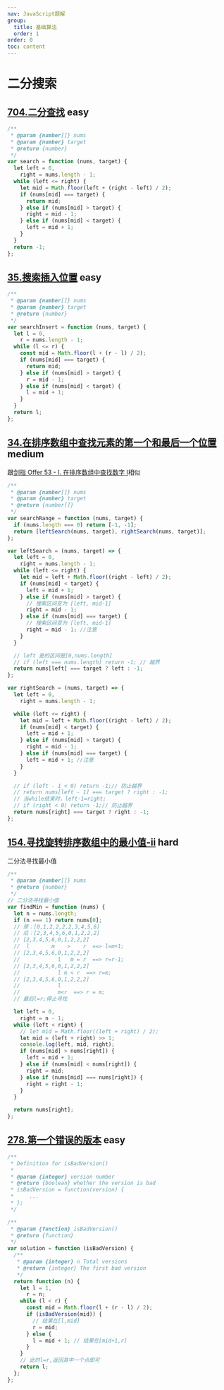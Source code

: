 ```yaml
---
nav: JavaScript题解
group:
  title: 基础算法
  order: 1
order: 0
toc: content
---
```


# 二分搜索

## [704.二分查找](https://leetcode.cn/problems/binary-search/) <Badge type="success">easy</Badge>

```js
/**
 * @param {number[]} nums
 * @param {number} target
 * @return {number}
 */
var search = function (nums, target) {
  let left = 0,
    right = nums.length - 1;
  while (left <= right) {
    let mid = Math.floor(left + (right - left) / 2);
    if (nums[mid] === target) {
      return mid;
    } else if (nums[mid] > target) {
      right = mid - 1;
    } else if (nums[mid] < target) {
      left = mid + 1;
    }
  }
  return -1;
};
```

## [35.搜索插入位置](https://leetcode.cn/problems/search-insert-position/) <Badge type="success">easy</Badge>

```js
/**
 * @param {number[]} nums
 * @param {number} target
 * @return {number}
 */
var searchInsert = function (nums, target) {
  let l = 0,
    r = nums.length - 1;
  while (l <= r) {
    const mid = Math.floor(l + (r - l) / 2);
    if (nums[mid] === target) {
      return mid;
    } else if (nums[mid] > target) {
      r = mid - 1;
    } else if (nums[mid] < target) {
      l = mid + 1;
    }
  }
  return l;
};
```

## [34.在排序数组中查找元素的第一个和最后一个位置](https://leetcode.cn/problems/find-first-and-last-position-of-element-in-sorted-array/) <Badge type="warning">medium</Badge>

跟[剑指 Offer 53 - I. 在排序数组中查找数字 I](/js-logs/sword-point-offer#剑指-offer-53---i-在排序数组中查找数字-i)相似

```js
/**
 * @param {number[]} nums
 * @param {number} target
 * @return {number[]}
 */
var searchRange = function (nums, target) {
  if (nums.length === 0) return [-1, -1];
  return [leftSearch(nums, target), rightSearch(nums, target)];
};

var leftSearch = (nums, target) => {
  let left = 0,
    right = nums.length - 1;
  while (left <= right) {
    let mid = left + Math.floor((right - left) / 2);
    if (nums[mid] < target) {
      left = mid + 1;
    } else if (nums[mid] > target) {
      // 搜索区间变为 [left, mid-1]
      right = mid - 1;
    } else if (nums[mid] === target) {
      // 搜索区间变为 [left, mid-1]
      right = mid - 1; //注意
    }
  }

  // left 是的区间是[0,nums.length]
  // if (left === nums.length) return -1; // 越界
  return nums[left] === target ? left : -1;
};

var rightSearch = (nums, target) => {
  let left = 0,
    right = nums.length - 1;

  while (left <= right) {
    let mid = left + Math.floor((right - left) / 2);
    if (nums[mid] < target) {
      left = mid + 1;
    } else if (nums[mid] > target) {
      right = mid - 1;
    } else if (nums[mid] === target) {
      left = mid + 1; //注意
    }
  }

  // if (left - 1 < 0) return -1;// 防止越界
  // return nums[left - 1] === target ? right : -1;
  // 当while结束时，left-1=right;
  // if (right < 0) return -1;// 防止越界
  return nums[right] === target ? right : -1;
};
```

## [154.寻找旋转排序数组中的最小值-ii](https://leetcode.cn/problems/find-minimum-in-rotated-sorted-array-ii/) <Badge type="error">hard</Badge>

二分法寻找最小值

```js
/**
 * @param {number[]} nums
 * @return {number}
 */
// 二分法寻找最小值
var findMin = function (nums) {
  let n = nums.length;
  if (n === 1) return nums[0];
  // 原：[0,1,2,2,2,2,3,4,5,6]
  // 后：[2,3,4,5,6,0,1,2,2,2]
  // [2,3,4,5,6,0,1,2,2,2]
  //  l       m    >    r  ==> l=m+1;
  // [2,3,4,5,6,0,1,2,2,2]
  //            l   m = r  ==> r=r-1;
  // [2,3,4,5,6,0,1,2,2,2]
  //            l m < r  ==> r=m;
  // [2,3,4,5,6,0,1,2,2,2]
  //            l
  //            m<r  ==> r = m;
  // 最后l=r;停止寻找

  let left = 0,
    right = n - 1;
  while (left < right) {
    // let mid = Math.floor((left + right) / 2);
    let mid = (left + right) >> 1;
    console.log(left, mid, right);
    if (nums[mid] > nums[right]) {
      left = mid + 1;
    } else if (nums[mid] < nums[right]) {
      right = mid;
    } else if (nums[mid] === nums[right]) {
      right = right - 1;
    }
  }

  return nums[right];
};
```

## [278.第一个错误的版本](https://leetcode.cn/problems/first-bad-version/) <Badge type="success">easy</Badge>

```js
/**
 * Definition for isBadVersion()
 *
 * @param {integer} version number
 * @return {boolean} whether the version is bad
 * isBadVersion = function(version) {
 *     ...
 * };
 */

/**
 * @param {function} isBadVersion()
 * @return {function}
 */
var solution = function (isBadVersion) {
  /**
   * @param {integer} n Total versions
   * @return {integer} The first bad version
   */
  return function (n) {
    let l = 1,
      r = n;
    while (l < r) {
      const mid = Math.floor(l + (r - l) / 2);
      if (isBadVersion(mid)) {
        // 结果在[l,mid]
        r = mid;
      } else {
        l = mid + 1; // 结果在[mid+1,r]
      }
    }
    // 此时l=r,返回其中一个点即可
    return l;
  };
};
```
